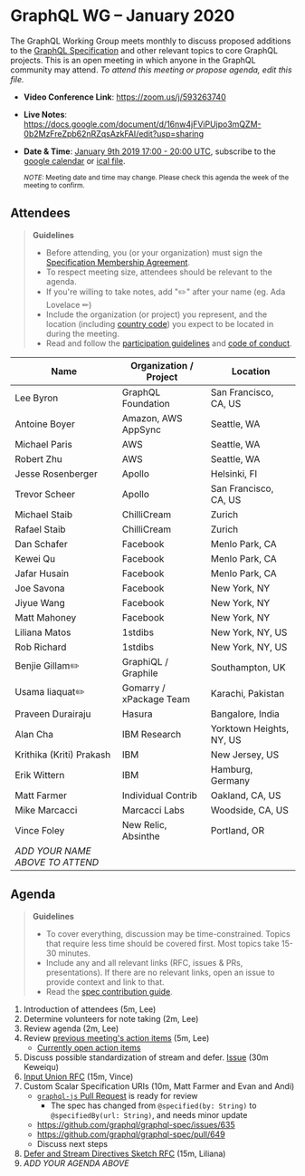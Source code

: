 # GraphQL WG – January 2020

The GraphQL Working Group meets monthly to discuss proposed additions to the
[GraphQL Specification](https://github.com/graphql/graphql-spec) and other
relevant topics to core GraphQL projects. This is an open meeting in which
anyone in the GraphQL community may attend. *To attend this meeting or propose
agenda, edit this file.*

- **Video Conference Link**: https://zoom.us/j/593263740
- **Live Notes**: https://docs.google.com/document/d/16nw4jFViPUjpo3mQZM-0b2MzFreZpb62nRZqsAzkFAI/edit?usp=sharing
- **Date & Time**: [January 9th 2019 17:00 - 20:00 UTC](https://www.timeanddate.com/worldclock/meetingdetails.html?year=2020&month=1&day=9&hour=17&min=0&sec=0&p1=224&p2=179&p3=136&p4=37&p5=239&p6=101&p7=152), subscribe to the [google calendar](https://calendar.google.com/calendar/embed?src=graphql.org_lc7llu5kovorb7dl1uo7c6h4ls%40group.calendar.google.com) or [ical file](https://calendar.google.com/calendar/ical/graphql.org_lc7llu5kovorb7dl1uo7c6h4ls%40group.calendar.google.com/public/basic.ics).

  <small>*NOTE:* Meeting date and time may change. Please check this agenda the week of the meeting to confirm.</small>


## Attendees

> **Guidelines**
> - Before attending, you (or your organization) must sign the [Specification Membership Agreement](https://github.com/graphql/foundation).
> - To respect meeting size, attendees should be relevant to the agenda.
> - If you're willing to take notes, add "✏️" after your name (eg. Ada Lovelace ✏)
> - Include the organization (or project) you represent, and the location (including [country code](https://en.wikipedia.org/wiki/List_of_ISO_3166_country_codes#Current_ISO_3166_country_codes)) you expect to be located in during the meeting.
> - Read and follow the [participation guidelines](https://github.com/graphql/graphql-wg#participation-guidelines) and [code of conduct](https://github.com/graphql/foundation/blob/master/CODE-OF-CONDUCT.md).

| Name                     | Organization / Project   | Location
| ------------------------ | ------------------------ | ------------------------
| Lee Byron                | GraphQL Foundation       | San Francisco, CA, US
| Antoine Boyer            | Amazon, AWS AppSync      | Seattle, WA
| Michael Paris            | AWS                      | Seattle, WA
| Robert Zhu               | AWS                      | Seattle, WA
| Jesse Rosenberger        | Apollo                   | Helsinki, FI
| Trevor Scheer            | Apollo                   | San Francisco, CA, US
| Michael Staib            | ChilliCream              | Zurich
| Rafael Staib             | ChilliCream              | Zurich
| Dan Schafer              | Facebook                 | Menlo Park, CA
| Kewei Qu                 | Facebook                 | Menlo Park, CA
| Jafar Husain             | Facebook                 | Menlo Park, CA
| Joe Savona               | Facebook                 | New York, NY
| Jiyue Wang               | Facebook                 | New York, NY
| Matt Mahoney             | Facebook                 | New York, NY
| Liliana Matos            | 1stdibs                  | New York, NY, US
| Rob Richard              | 1stdibs                  | New York, NY, US
| Benjie Gillam✏️           | GraphiQL / Graphile      | Southampton, UK
| Usama liaquat✏️           | Gomarry / xPackage Team  | Karachi, Pakistan
| Praveen Durairaju        | Hasura                   | Bangalore, India
| Alan Cha                 | IBM Research             | Yorktown Heights, NY, US
| Krithika (Kriti) Prakash | IBM                      | New Jersey, US
| Erik Wittern             | IBM                      | Hamburg, Germany
| Matt Farmer              | Individual Contrib       | Oakland, CA, US
| Mike Marcacci            | Marcacci Labs            | Woodside, CA, US
| Vince Foley              | New Relic, Absinthe      | Portland, OR
| *ADD YOUR NAME ABOVE TO ATTEND*


## Agenda

> **Guidelines**
> - To cover everything, discussion may be time-constrained. Topics that require less time should be covered first. Most topics take 15-30 minutes.
> - Include any and all relevant links (RFC, issues & PRs, presentations). If there are no relevant links, open an issue to provide context and link to that.
> - Read the [spec contribution guide](https://github.com/graphql/graphql-spec/blob/master/CONTRIBUTING.md).

<!--

Example agenda item:

1. Discuss moving the subscriptions proposal to stage 2 (30m, Lee)
   - [Subscriptions RFC](link.to/the-relevant/pr-or-issue-or-doc)
   - [GraphQL.js PR](github.link/to/the/project/pr)
   - [Another Relevant Link](youre.getting/the-idea.now)

-->

1. Introduction of attendees (5m, Lee)
1. Determine volunteers for note taking (2m, Lee)
1. Review agenda (2m, Lee)
1. Review [previous meeting's action items](../notes/2019-12-05.md#action-items) (5m, Lee)
   - [Currently open action items](https://github.com/graphql/graphql-wg/issues?q=is%3Aissue+is%3Aopen+label%3A%22Action+item+%3Aclapper%3A%22)
1. Discuss possible standardization of stream and defer. [Issue](https://github.com/graphql/graphql-wg/issues/329) (30m Keweiqu)
1. [Input Union RFC](https://github.com/graphql/graphql-spec/blob/master/rfcs/InputUnion.md) (15m, Vince)
1. Custom Scalar Specification URIs (10m, Matt Farmer and Evan and Andi)
   - [`graphql-js` Pull Request](https://github.com/graphql/graphql-js/pull/2276) is ready for review
      - The spec has changed from `@specified(by: String)` to `@specifiedBy(url: String)`, and needs minor update
   - https://github.com/graphql/graphql-spec/issues/635
   - https://github.com/graphql/graphql-spec/pull/649
   - Discuss next steps
1. [Defer and Stream Directives Sketch RFC](https://github.com/graphql/graphql-spec/pull/667) (15m, Liliana)
1. *ADD YOUR AGENDA ABOVE*
